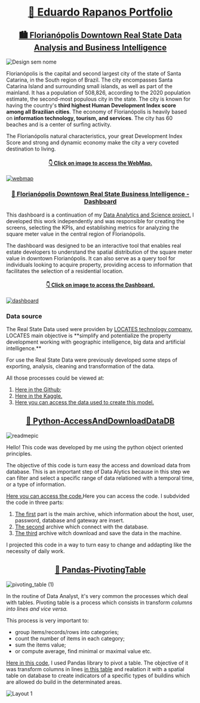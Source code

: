 <h1 align="center"><a href="https://github.com/earapanos">📖 Eduardo Rapanos Portfolio</h1></a>




<h2 align="center"><a href="https://github.com/earapanos/RealStateDataAnalysis/blob/main/README.md"> 🏙 Florianópolis Downtown Real State Data Analysis and Business Intelligence</a></h2>

![Design sem nome](https://github.com/earapanos/RealStateDataAnalysis/assets/52800638/c8025e32-9c9e-4e20-a1df-b297dba66d7a)


Florianópolis is the capital and second largest city of the state of Santa Catarina, in the South region of Brazil. The city encompasses Santa Catarina Island and surrounding small islands, as well as part of the mainland. It has a population of 508,826, according to the 2020 population estimate, the second-most populous city in the state. The city is known for having the country's **third highest Human Development Index score among all Brazilian cities**. The economy of Florianópolis is heavily based on **information technology, tourism, and services**. The city has 60 beaches and is a center of surfing activity.

The Florianópolis natural characteristics, your great Development Index Score and strong and dynamic economy make the city a very coveted destination to living.  

<h4 align="center"><a href="https://earapanos.github.io/RealStateDataAnalysis/">  👇 Click on image to access the WebMap. </a></h4>
<a href="https://earapanos.github.io/RealStateDataAnalysis/" target="_blank" rel="noreferrer"> <img src="https://github.com/earapanos/RealStateDataAnalysis/assets/52800638/4d33a22a-0cd1-4eff-a52a-8ce5f10c235d" alt="webmap"> </a> 

<h3 align="center"><a href="https://github.com/earapanos/RealStateBusinessIntelligence">🎯 Florianópolis Downtown Real State Business Intelligence - Dashboard</a></h3>

This dashboard is a continuation of my <a href="https://github.com/earapanos/RealStateDataAnalysis">Data Analytics and Science project.</a> I developed this work independently and was responsible for creating the screens, selecting the KPIs, and establishing metrics for analyzing the square meter value in the central region of Florianópolis.

The dashboard was designed to be an interactive tool that enables real estate developers to understand the spatial distribution of the square meter value in downtown Florianópolis. It can also serve as a query tool for individuals looking to acquire property, providing access to information that facilitates the selection of a residential location.

<h4 align="center"><a href="https://lookerstudio.google.com/reporting/d1b03005-bbb7-4c75-97eb-19bfdabefa57">  👇 Click on image to access the Dashboard. </a></h4>
<a href="https://lookerstudio.google.com/reporting/d1b03005-bbb7-4c75-97eb-19bfdabefa57" target="_blank" rel="noreferrer"> <img src="https://github.com/earapanos/RealStateBusinessIntelligence/assets/52800638/af71e366-1c34-4ae8-873c-e74fe169b4ff" alt="dashboard"> </a> 



<h3>Data source</h3>
The Real State Data used were providen by <a href="https://locates.com.br/"> LOCATES technology company.</a> LOCATES main objective is **simplify and potentialize the  property development working with geographic intelligence, big data and artificial intelligence.**

For use the Real State Data were previously developed some steps of exporting, analysis, cleaning and transformation of the data. 

All those processes could be viewed at:

1. <a href="https://github.com/earapanos/RealStateDataAnalysis"> Here in the Github</a>;
2. <a href="https://www.kaggle.com/code/rapanos/florian-polis-downtown-real-state-analysis"> Here in the Kaggle. </a>
3. <a href="https://github.com/earapanos/RealStateDataAnalysis/blob/main/tabela/df_venda_clean.xlsx"> Here you can access the data used to create this model. </a>




<h2 align="center"><a href="https://github.com/earapanos/Python-AccessAndDownloadDataDB"> 🐍 Python-AccessAndDownloadDataDB </a></h2>

![readmepic](https://github.com/earapanos/Python-AccessAndDownloadDataDB/assets/52800638/686ed269-441c-439b-8625-4cba540dc15b)

Hello! This code was developed by me using the python object oriented principles.

The objective of this code is turn easy the access and download data from database. This is an important step of Data Alytics because in this step we can filter and select a specific range of data relationed with a temporal time, or a type of information.

<a href="https://github.com/earapanos/Python-AccessAndDownloadDataDB/tree/main/access_db">Here you can access the code.</a>Here you can access the code. I subdvided the code in three parts:

1. <a href="https://github.com/earapanos/Python-AccessAndDownloadDataDB/blob/main/access_db/main.py">The first</a> part is the main archive, which information about the host, user, password, database and gateway are insert.
2. <a href="https://github.com/earapanos/Python-AccessAndDownloadDataDB/blob/main/access_db/conectar_db.py">The second</a> archive which connect with the database.
3. <a href="https://github.com/earapanos/Python-AccessAndDownloadDataDB/blob/main/access_db/download_tabela.py">The third</a> archive witch download and save the data in the machine.

I projected this code in a way to turn easy to change and addapting like the necessity of daily work.



<h2 align="center"> <a href="https://github.com/earapanos/Pandas-PivotingTable">🐼 Pandas-PivotingTable </a></h2>

![pivoting_table (1)](https://github.com/earapanos/Pandas-PivotingTable/assets/52800638/bc416ac2-2860-41ed-9aad-f971da4ede7f)

In the routine of Data Analyst, it's very common the processes which deal with tables. Pivoting table is a process which consists in transform *columns into lines and vice versa.*

This process is very important to:

* group items/records/rows into categories;
* count the number of items in each category;
* sum the items value;
* or compute average, find minimal or maximal value etc.

<a href="https://github.com/earapanos/Pandas-PivotingTable/blob/main/pivoting-table.ipynb">Here in this code</a>, I used Pandas library to pivot a table. The objective of it was transform columns in lines <a href="https://github.com/earapanos/Pandas-PivotingTable/blob/main/tabela/zon_usos2_202311301557.csv">in this table</a> and realation it with a spatial table on database to create indicators of a specific types of buildins which are allowed do build in the determinated areas.


![Layout 1](https://github.com/earapanos/Pandas-PivotingTable/assets/52800638/639c5a61-c23c-4881-ba85-0ea15c88ece5)
